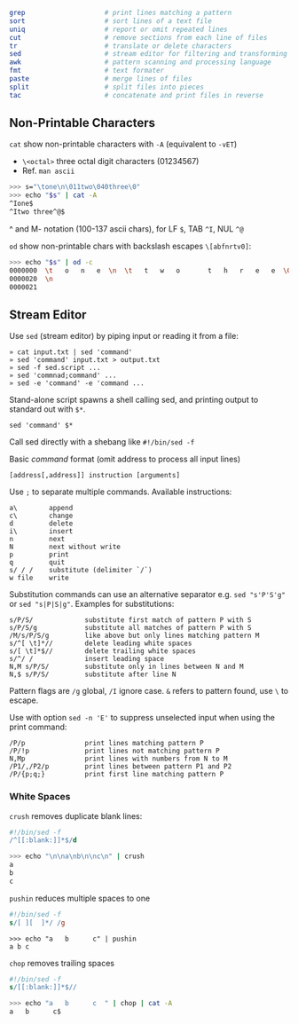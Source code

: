 
```bash
grep                    # print lines matching a pattern
sort                    # sort lines of a text file
uniq                    # report or omit repeated lines
cut                     # remove sections from each line of files
tr                      # translate or delete characters
sed                     # stream editor for filtering and transforming text
awk                     # pattern scanning and processing language
fmt                     # text formater
paste                   # merge lines of files
split                   # split files into pieces
tac                     # concatenate and print files in reverse
```


## Non-Printable Characters

`cat` show non-printable characters with `-A` (equivalent to `-vET`)

* `\<octal>` three octal digit characters (01234567) 
* Ref. `man ascii`

```bash
>>> s="\tone\n\011two\040three\0"
>>> echo "$s" | cat -A
^Ione$
^Itwo three^@$
```

^ and M- notation (100-137 ascii chars), for LF `$`, TAB `^I`, NUL `^@`

`od` show non-printable chars with backslash escapes `\[abfnrtv0]`:

```bash
>>> echo "$s" | od -c
0000000  \t   o   n   e  \n  \t   t   w   o       t   h   r   e   e  \0
0000020  \n
0000021
```

## Stream Editor

Use `sed` (stream editor) by piping input or reading it from a file:

    » cat input.txt | sed 'command'
    » sed 'command' input.txt > output.txt
    » sed -f sed.script ...
    » sed 'commnad;command' ...
    » sed -e 'command' -e 'command ...

Stand-alone script spawns a shell calling sed, and printing 
output to standard out with `$*`.

    sed 'command' $*

Call sed directly with a shebang like `#!/bin/sed -f`

Basic _command_ format (omit address to process all input lines)

    [address[,address]] instruction [arguments]

Use `;` to separate multiple commands. Available instructions:

    a\        append
    c\        change
    d         delete
    i\        insert
    n         next
    N         next without write
    p         print
    q         quit
    s/ / /    substitute (delimiter `/`)
    w file    write

Substitution commands can use an alternative separator e.g. 
`sed "s'P'S'g"` or `sed "s|P|S|g"`. Examples for substitutions:

    s/P/S/             substitute first match of pattern P with S
    s/P/S/g            substitute all matches of pattern P with S
    /M/s/P/S/g         like above but only lines matching pattern M
    s/^[ \t]*//        delete leading white spaces
    s/[ \t]*$//        delete trailing white spaces
    s/^/ /             insert leading space 
    N,M s/P/S/         substitute only in lines between N and M
    N,$ s/P/S/         substitute after line N 

Pattern flags are `/g` global, `/I` ignore case. `&` refers to 
pattern found, use `\` to escape.

Use with option `sed -n 'E'` to suppress unselected input when using the 
print command:

    /P/p               print lines matching pattern P 
    /P/!p              print lines not matching pattern P
    N,Mp               print lines with numbers from N to M
    /P1/,/P2/p         print lines between pattern P1 and P2
    /P/{p;q;}          print first line matching pattern P

### White Spaces

`crush` removes duplicate blank lines: 

```sed
#!/bin/sed -f
/^[[:blank:]]*$/d
```
```bash
>>> echo "\n\na\nb\n\nc\n" | crush
a
b
c
```

`pushin` reduces multiple spaces to one

```sed
#!/bin/sed -f
s/[ ][  ]*/ /g
```
```
>>> echo "a   b      c" | pushin
a b c
```

`chop` removes trailing spaces

```sed
#!/bin/sed -f
s/[[:blank:]]*$//
```
```bash
>>> echo "a   b      c  " | chop | cat -A
a   b      c$
```

